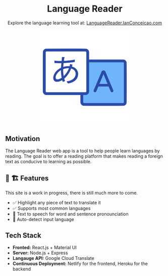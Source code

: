 <div align='center'>
  
<h1 style="border-bottom: none">Language Reader</h1>

<p>Explore the language learning tool at: <a href="https://languagereader.ianconceicao.com">LanguageReader.IanConceicao.com</a></p>

<a href="https://languagereader.ianconceicao.com">
<img width="300" src="logo-fullsize.png">
</a>

</div>

## Motivation

<p>The Language Reader web app is a tool to help people learn languages by reading. The goal is to offer a reading platform that makes reading a foreign text as conducive to learning as possible.<p>

## 🚧 🏗️ Features

<p>This site is a work in progress, there is still much more to come. <p>

- ✅ Highlight any piece of text to translate it
- ✅ Supports most common languages
- 🔲 Text to speech for word and sentence pronounciation
- 🔲 Auto-detect input language

## Tech Stack

- **Fronted:** React.js + Material UI
- **Server:** Node.js + Express
- **Langauge API:** Google Cloud Translate
- **Continuous Deployment:** Netlify for the frontend, Heroku for the backend
